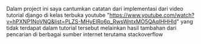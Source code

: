Dalam project ini saya cantumkan catatan dari implementasi dari video tutorial django di kelas terbuka youtube "https://www.youtube.com/watch?v=hPXNP1NoVNQ&list=PLZS-MHyEIRo6p_RwsWntxMO5QAqIHHHld"
yang tidak terdapat dalam tutorial tersebut melainkan hasil tambahan dari pencarian di berbagai sumber internet terutama stackoverflow
